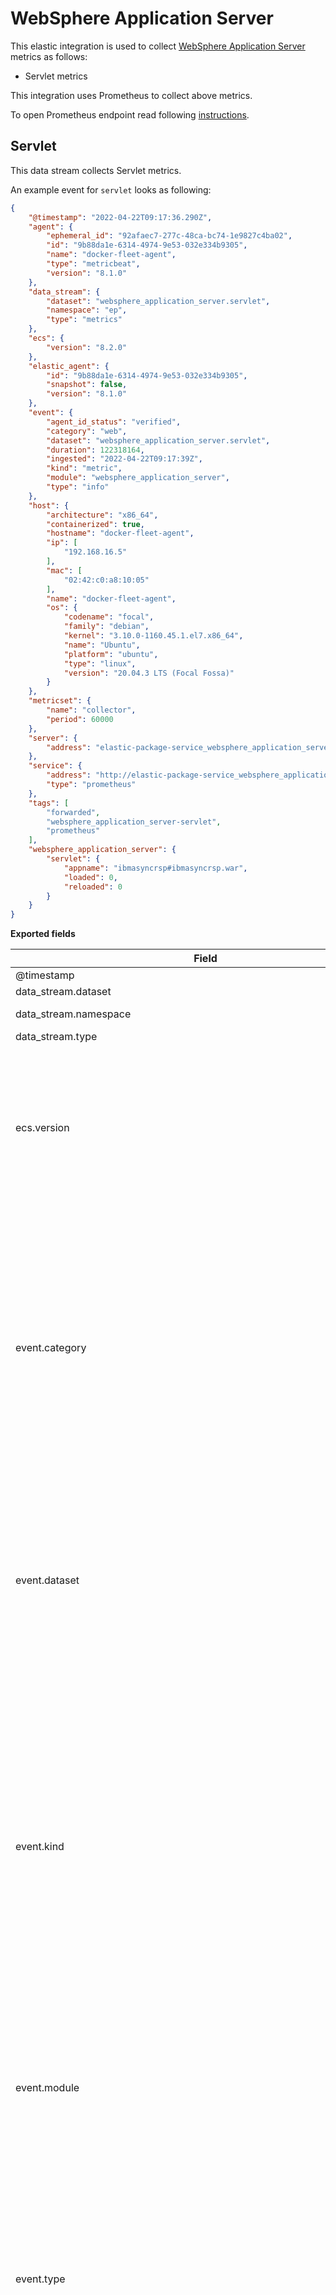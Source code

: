 # WebSphere Application Server

This elastic integration is used to collect [WebSphere Application Server](https://www.ibm.com/cloud/websphere-application-server) metrics as follows:

   - Servlet metrics

This integration uses Prometheus to collect above metrics.

To open Prometheus endpoint read following [instructions](https://www.ibm.com/docs/en/was/9.0.5?topic=mosh-displaying-pmi-metrics-in-prometheus-format-metrics-app).

## Servlet

This data stream collects Servlet metrics.

An example event for `servlet` looks as following:

```json
{
    "@timestamp": "2022-04-22T09:17:36.290Z",
    "agent": {
        "ephemeral_id": "92afaec7-277c-48ca-bc74-1e9827c4ba02",
        "id": "9b88da1e-6314-4974-9e53-032e334b9305",
        "name": "docker-fleet-agent",
        "type": "metricbeat",
        "version": "8.1.0"
    },
    "data_stream": {
        "dataset": "websphere_application_server.servlet",
        "namespace": "ep",
        "type": "metrics"
    },
    "ecs": {
        "version": "8.2.0"
    },
    "elastic_agent": {
        "id": "9b88da1e-6314-4974-9e53-032e334b9305",
        "snapshot": false,
        "version": "8.1.0"
    },
    "event": {
        "agent_id_status": "verified",
        "category": "web",
        "dataset": "websphere_application_server.servlet",
        "duration": 122318164,
        "ingested": "2022-04-22T09:17:39Z",
        "kind": "metric",
        "module": "websphere_application_server",
        "type": "info"
    },
    "host": {
        "architecture": "x86_64",
        "containerized": true,
        "hostname": "docker-fleet-agent",
        "ip": [
            "192.168.16.5"
        ],
        "mac": [
            "02:42:c0:a8:10:05"
        ],
        "name": "docker-fleet-agent",
        "os": {
            "codename": "focal",
            "family": "debian",
            "kernel": "3.10.0-1160.45.1.el7.x86_64",
            "name": "Ubuntu",
            "platform": "ubuntu",
            "type": "linux",
            "version": "20.04.3 LTS (Focal Fossa)"
        }
    },
    "metricset": {
        "name": "collector",
        "period": 60000
    },
    "server": {
        "address": "elastic-package-service_websphere_application_server_1:9080"
    },
    "service": {
        "address": "http://elastic-package-service_websphere_application_server_1:9080/metrics",
        "type": "prometheus"
    },
    "tags": [
        "forwarded",
        "websphere_application_server-servlet",
        "prometheus"
    ],
    "websphere_application_server": {
        "servlet": {
            "appname": "ibmasyncrsp#ibmasyncrsp.war",
            "loaded": 0,
            "reloaded": 0
        }
    }
}
```

**Exported fields**

| Field | Description | Type |
|---|---|---|
| @timestamp | Event timestamp. | date |
| data_stream.dataset | Data stream dataset. | constant_keyword |
| data_stream.namespace | Data stream namespace. | constant_keyword |
| data_stream.type | Data stream type. | constant_keyword |
| ecs.version | ECS version this event conforms to. `ecs.version` is a required field and must exist in all events. When querying across multiple indices -- which may conform to slightly different ECS versions -- this field lets integrations adjust to the schema version of the events. | keyword |
| event.category | This is one of four ECS Categorization Fields, and indicates the second level in the ECS category hierarchy. `event.category` represents the "big buckets" of ECS categories. For example, filtering on `event.category:process` yields all events relating to process activity. This field is closely related to `event.type`, which is used as a subcategory. This field is an array. This will allow proper categorization of some events that fall in multiple categories. | keyword |
| event.dataset | Name of the dataset. If an event source publishes more than one type of log or events (e.g. access log, error log), the dataset is used to specify which one the event comes from. It's recommended but not required to start the dataset name with the module name, followed by a dot, then the dataset name. | keyword |
| event.kind | This is one of four ECS Categorization Fields, and indicates the highest level in the ECS category hierarchy. `event.kind` gives high-level information about what type of information the event contains, without being specific to the contents of the event. For example, values of this field distinguish alert events from metric events. The value of this field can be used to inform how these kinds of events should be handled. They may warrant different retention, different access control, it may also help understand whether the data coming in at a regular interval or not. | keyword |
| event.module | Name of the module this data is coming from. If your monitoring agent supports the concept of modules or plugins to process events of a given source (e.g. Apache logs), `event.module` should contain the name of this module. | keyword |
| event.type | This is one of four ECS Categorization Fields, and indicates the third level in the ECS category hierarchy. `event.type` represents a categorization "sub-bucket" that, when used along with the `event.category` field values, enables filtering events down to a level appropriate for single visualization. This field is an array. This will allow proper categorization of some events that fall in multiple event types. | keyword |
| server.address | Some event server addresses are defined ambiguously. The event will sometimes list an IP, a domain or a unix socket.  You should always store the raw address in the `.address` field. Then it should be duplicated to `.ip` or `.domain`, depending on which one it is. | keyword |
| service.address | Address where data about this service was collected from. This should be a URI, network address (ipv4:port or [ipv6]:port) or a resource path (sockets). | keyword |
| service.type | The type of the service data is collected from. The type can be used to group and correlate logs and metrics from one service type. Example: If logs or metrics are collected from Elasticsearch, `service.type` would be `elasticsearch`. | keyword |
| tags | List of keywords used to tag each event. | keyword |
| url.path | Path of the request, such as "/search". | wildcard |
| websphere_application_server.servlet.appname | Application name. | keyword |
| websphere_application_server.servlet.async_context.response_time_seconds | The total time spent(in seconds) per servlet for the AsyncContext response to complete. | double |
| websphere_application_server.servlet.async_context.total_responses | The total number of AsyncContext responses for the specified URL. | long |
| websphere_application_server.servlet.concurrent_requests | Number of concurrent requests sent to the servlet. | long |
| websphere_application_server.servlet.errors | Number of errors that were generated while responding to a request. | long |
| websphere_application_server.servlet.loaded | The number of servlets that were loaded. | long |
| websphere_application_server.servlet.reloaded | The number of servlets that were reloaded. | long |
| websphere_application_server.servlet.requests_processed | The total number of requests that a servlet processed. | long |
| websphere_application_server.servlet.response_time_seconds | The total response time (in seconds) to process servlet requests. | double |
| websphere_application_server.servlet.responses_processed | The total number of responses that a servlet processed. | long |
| websphere_application_server.servlet.uri.async_context.response_time_seconds | The total time spent(in seconds) per URL for the AsyncContext response to complete. | double |
| websphere_application_server.servlet.uri.async_context.total_responses | The total number of AsyncContext responses for the specified URL. | long |
| websphere_application_server.servlet.uri.concurrent_requests | The number of requests that were concurrently processed for the specified URL. | long |
| websphere_application_server.servlet.uri.response_time_seconds | The total response time (in seconds) to process the requests for the specified URL. | double |
| websphere_application_server.servlet.uri.total_requests | total number of requests that a servlet processed for the specified URL. | long |
| websphere_application_server.servlet.uri.total_responses | The total number of responses for the specified URL. | long |


